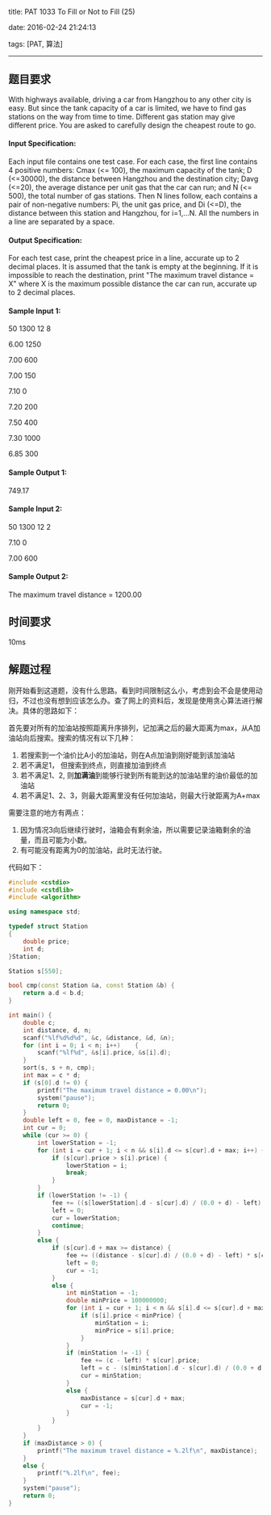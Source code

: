 title: PAT 1033 To Fill or Not to Fill (25)

date: 2016-02-24 21:24:13

tags: [PAT, 算法]

----

## 题目要求

With highways available, driving a car from Hangzhou to any other city is easy. But since the tank capacity of a car is limited, we have to find gas stations on the way from time to time. Different gas station may give different price. You are asked to carefully design the cheapest route to go.

<!--more-->

#### Input Specification:

Each input file contains one test case. For each case, the first line contains 4 positive numbers: Cmax (<= 100), the maximum capacity of the tank; D (<=30000), the distance between Hangzhou and the destination city; Davg (<=20), the average distance per unit gas that the car can run; and N (<= 500), the total number of gas stations. Then N lines follow, each contains a pair of non-negative numbers: Pi, the unit gas price, and Di (<=D), the distance between this station and Hangzhou, for i=1,...N. All the numbers in a line are separated by a space.

#### Output Specification:

For each test case, print the cheapest price in a line, accurate up to 2 decimal places. It is assumed that the tank is empty at the beginning. If it is impossible to reach the destination, print "The maximum travel distance = X" where X is the maximum possible distance the car can run, accurate up to 2 decimal places.

#### Sample Input 1:

50 1300 12 8

6.00 1250

7.00 600

7.00 150

7.10 0

7.20 200

7.50 400

7.30 1000

6.85 300

#### Sample Output 1:

749.17

#### Sample Input 2:

50 1300 12 2

7.10 0

7.00 600

#### Sample Output 2:

The maximum travel distance = 1200.00

## 时间要求

10ms

## 解题过程

刚开始看到这道题，没有什么思路。看到时间限制这么小，考虑到会不会是使用动归，不过也没有想到应该怎么办。查了网上的资料后，发现是使用贪心算法进行解决。具体的思路如下：

首先要对所有的加油站按照距离升序排列，记加满之后的最大距离为max，从A加油站向后搜索。搜索的情况有以下几种：

1. 若搜索到一个油价比A小的加油站，则在A点加油到刚好能到该加油站
2. 若不满足1， 但搜索到终点，则直接加油到终点
3. 若不满足1、2, 则**加满油**到能够行驶到所有能到达的加油站里的油价最低的加油站
4. 若不满足1、2、3，则最大距离里没有任何加油站，则最大行驶距离为A+max

需要注意的地方有两点：

1. 因为情况3向后继续行驶时，油箱会有剩余油，所以需要记录油箱剩余的油量，而且可能为小数。
2. 有可能没有距离为0的加油站，此时无法行驶。

代码如下：

``` c++
#include <cstdio>
#include <cstdlib>
#include <algorithm>

using namespace std;

typedef struct Station
{
    double price;
    int d;
}Station;

Station s[550];

bool cmp(const Station &a, const Station &b) {
    return a.d < b.d;
}

int main() {
    double c;
    int distance, d, n;
    scanf("%lf%d%d%d", &c, &distance, &d, &n);
    for (int i = 0; i < n; i++)    {
        scanf("%lf%d", &s[i].price, &s[i].d);
    }
    sort(s, s + n, cmp);
    int max = c * d;
    if (s[0].d != 0) {
        printf("The maximum travel distance = 0.00\n");
        system("pause");
        return 0;
    }
    double left = 0, fee = 0, maxDistance = -1;
    int cur = 0;
    while (cur >= 0) {
        int lowerStation = -1;
        for (int i = cur + 1; i < n && s[i].d <= s[cur].d + max; i++) {
            if (s[cur].price > s[i].price) {
                lowerStation = i;
                break;
            }
        }
        if (lowerStation != -1) {
            fee += ((s[lowerStation].d - s[cur].d) / (0.0 + d) - left) * s[cur].price;
            left = 0;
            cur = lowerStation;
            continue;
        }
        else {
            if (s[cur].d + max >= distance) {
                fee += ((distance - s[cur].d) / (0.0 + d) - left) * s[cur].price;
                left = 0;
                cur = -1;
            }
            else {
                int minStation = -1;
                double minPrice = 100000000;
                for (int i = cur + 1; i < n && s[i].d <= s[cur].d + max; i++) {
                    if (s[i].price < minPrice) {
                        minStation = i;
                        minPrice = s[i].price;
                    }
                }
                if (minStation != -1) {
                    fee += (c - left) * s[cur].price;
                    left = c - (s[minStation].d - s[cur].d) / (0.0 + d);
                    cur = minStation;
                }
                else {
                    maxDistance = s[cur].d + max;
                    cur = -1;
                }
            }
        }
    }
    if (maxDistance > 0) {
        printf("The maximum travel distance = %.2lf\n", maxDistance);
    }
    else {
        printf("%.2lf\n", fee);
    }
    system("pause");
    return 0;
}
```

